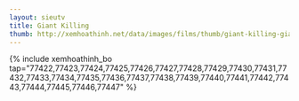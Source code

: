 ```yaml
---
layout: sieutv
title: Giant Killing
thumb: http://xemhoathinh.net/data/images/films/thumb/giant-killing-giant-killing-2012.jpg
---
```

{% include xemhoathinh_bo tap="77422,77423,77424,77425,77426,77427,77428,77429,77430,77431,77432,77433,77434,77435,77436,77437,77438,77439,77440,77441,77442,77443,77444,77445,77446,77447" %} 
